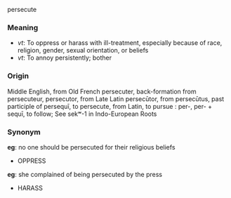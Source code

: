 persecute
### Meaning
+ _vt_: To oppress or harass with ill-treatment, especially because of race, religion, gender, sexual orientation, or beliefs
+ _vt_: To annoy persistently; bother

### Origin

Middle English, from Old French persecuter, back-formation from persecuteur, persecutor, from Late Latin persecūtor, from persecūtus, past participle of persequī, to persecute, from Latin, to pursue : per-, per- + sequī, to follow; See sekʷ-1 in Indo-European Roots

### Synonym

__eg__: no one should be persecuted for their religious beliefs

+ OPPRESS

__eg__: she complained of being persecuted by the press

+ HARASS


